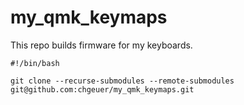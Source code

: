 # my_qmk_keymaps

This repo builds firmware for my keyboards.

```shell
#!/bin/bash

git clone --recurse-submodules --remote-submodules git@github.com:chgeuer/my_qmk_keymaps.git

```
